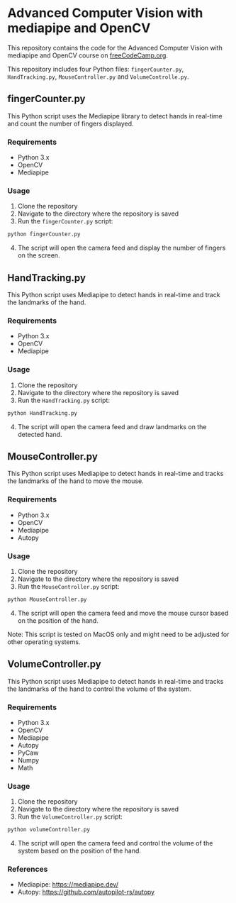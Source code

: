 # Advanced Computer Vision with mediapipe and OpenCV
This repository contains the code for the Advanced Computer Vision with mediapipe and OpenCV course on [freeCodeCamp.org](https://www.youtube.com/watch?v=01sAkU_NvOY).

This repository includes four Python files: `fingerCounter.py`, `HandTracking.py`, `MouseController.py` and `VolumeControlle.py`.

## fingerCounter.py
This Python script uses the Mediapipe library to detect hands in real-time and count the number of fingers displayed. 

### Requirements
- Python 3.x
- OpenCV 
- Mediapipe

### Usage
1. Clone the repository
2. Navigate to the directory where the repository is saved
3. Run the `fingerCounter.py` script:
```bash
python fingerCounter.py
```
4. The script will open the camera feed and display the number of fingers on the screen.

## HandTracking.py
This Python script uses Mediapipe to detect hands in real-time and track the landmarks of the hand.

### Requirements
- Python 3.x
- OpenCV 
- Mediapipe

### Usage
1. Clone the repository
2. Navigate to the directory where the repository is saved
3. Run the `HandTracking.py` script:
```bash
python HandTracking.py
```
4. The script will open the camera feed and draw landmarks on the detected hand.

## MouseController.py
This Python script uses Mediapipe to detect hands in real-time and tracks the landmarks of the hand to move the mouse.

### Requirements
- Python 3.x
- OpenCV 
- Mediapipe
- Autopy

### Usage
1. Clone the repository
2. Navigate to the directory where the repository is saved
3. Run the `MouseController.py` script:
```bash
python MouseController.py
```
4. The script will open the camera feed and move the mouse cursor based on the position of the hand.

Note: This script is tested on MacOS only and might need to be adjusted for other operating systems.

## VolumeController.py
This Python script uses Mediapipe to detect hands in real-time and tracks the landmarks of the hand to control the volume of the system.

### Requirements
- Python 3.x
- OpenCV
- Mediapipe
- Autopy
- PyCaw
- Numpy
- Math

### Usage
1. Clone the repository
2. Navigate to the directory where the repository is saved
3. Run the `VolumeController.py` script:
```bash
python volumeController.py
```
4. The script will open the camera feed and control the volume of the system based on the position of the hand.

### References
- Mediapipe: https://mediapipe.dev/
- Autopy: https://github.com/autopilot-rs/autopy